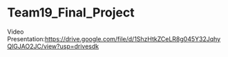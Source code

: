# Team19_Final_Project
Video Presentation:https://drive.google.com/file/d/1ShzHtkZCeLR8g045Y32JqhyQlGJAO2JC/view?usp=drivesdk

